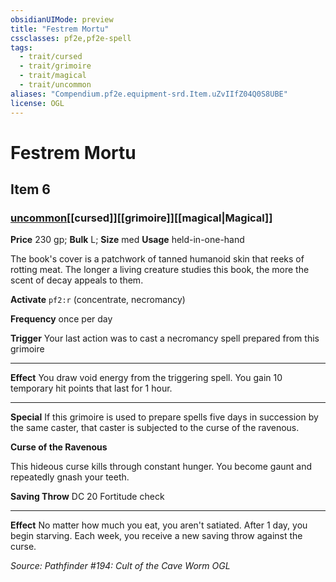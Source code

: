 ```yaml
---
obsidianUIMode: preview
title: "Festrem Mortu"
cssclasses: pf2e,pf2e-spell
tags:
  - trait/cursed
  - trait/grimoire
  - trait/magical
  - trait/uncommon
aliases: "Compendium.pf2e.equipment-srd.Item.uZvIIfZ04Q0S8UBE"
license: OGL
---
```

# Festrem Mortu
## Item 6
### [uncommon](uncommon.md "Uncommon Rarity Trait")[[cursed]][[grimoire]][[magical|Magical]]


**Price** 230 gp; 
**Bulk** L; **Size** med
**Usage** held-in-one-hand

The book's cover is a patchwork of tanned humanoid skin that reeks of rotting meat. The longer a living creature studies this book, the more the scent of decay appeals to them.

**Activate** `pf2:r` (concentrate, necromancy)

**Frequency** once per day

**Trigger** Your last action was to cast a necromancy spell prepared from this grimoire

* * *

**Effect** You draw void energy from the triggering spell. You gain 10 temporary hit points that last for 1 hour.

* * *

**Special** If this grimoire is used to prepare spells five days in succession by the same caster, that caster is subjected to the curse of the ravenous.

**Curse of the Ravenous**

This hideous curse kills through constant hunger. You become gaunt and repeatedly gnash your teeth.

**Saving Throw** DC 20 Fortitude check

* * *

**Effect** No matter how much you eat, you aren't satiated. After 1 day, you begin starving. Each week, you receive a new saving throw against the curse.

*Source: Pathfinder #194: Cult of the Cave Worm*
*OGL*